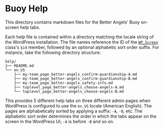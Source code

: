 # Buoy Help

This directory contains markdown files for the Better Angels' Buoy on-screen help tabs.

Each help file is contained within a directory matching the locale string of the WordPress installation. The file names reference the ID of the [`WP_Screen`](https://developer.wordpress.org/reference/classes/wp_screen/) class's `$id` member, followed by an optional alphabetic sort order suffix. For instance, take the following directory structure:

    help/
    ├── README.md
    └── en_US
        ├── my-team_page_better-angels_confirm-guardianship-A.md
        ├── my-team_page_better-angels_confirm-guardianship-B.md
        ├── my-team_page_better-angels_safety-info.md
        ├── toplevel_page_better-angels_choose-angels-A.md
        └── toplevel_page_better-angels_choose-angels-B.md

This provides 5 different help tabs on three different admin pages when WordPress is configured to use the `en_US` locale (American English). The pages are alphabetically sorted by applying a suffix: `-A`, `-B`, etc. The alphabetic sort order determines the order in which the tabs appear on the screen in the WordPress UI; `-A` is before `-B` and so on.
